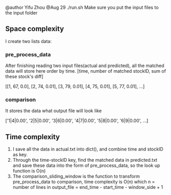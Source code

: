 @author Yifu Zhou
@Aug 29
./run.sh
Make sure you put the input files to the input folder

## Space complexity
I create two lists data:
### pre_process_data 
After finishing reading two input files(actual and predicted), all the matched data will store here order by time.
[time, number of matched stockID, sum of these stock's diff]


[[1, 67, 0.0], [2, 74, 0.01], [3, 79, 0.01], [4, 75, 0.01], [5, 77, 0.01], ...]

### comparison

It stores the data what output file will look like

['1|4|0.00', '2|5|0.00', '3|6|0.00', '4|7|0.00', '5|8|0.00', '6|9|0.00', ...]

## Time complexity

1. I save all the data in actual.txt into dict(), and combine time and stockID as key. 
2. Through the time-stockID key, find the matched data in predicted.txt and save these data into the form of pre_process_data, so the look up function is O(n)
3. The comparison_sliding_window is the function to transform pre_process_data to comparison, time complexity is O(n) which n = number of lines in output_file = end_time - start_time - window_side + 1
